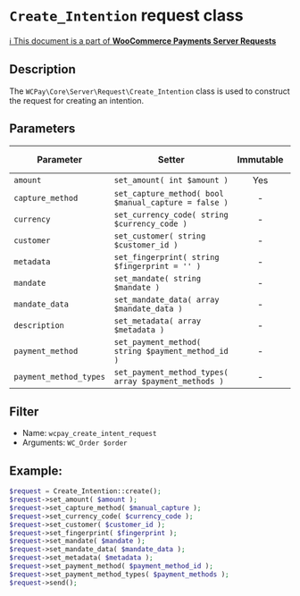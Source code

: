 # `Create_Intention` request class

[ℹ️ This document is a part of __WooCommerce Payments Server Requests__](../README.md)

## Description

The `WCPay\Core\Server\Request\Create_Intention` class is used to construct the request for creating an intention.

## Parameters


| Parameter              | Setter                                               | Immutable | Required | Default value |
|------------------------|------------------------------------------------------|:---------:|:--------:|:-------------:|
| `amount`               | `set_amount( int $amount )`                          |    Yes    |   Yes    |       -       |
| `capture_method`       | `set_capture_method( bool $manual_capture = false )` |     -     |    -     |       -       |
| `currency`             | `set_currency_code( string $currency_code )`         |     -     |   Yes    |       -       |
| `customer`             | `set_customer( string $customer_id )`                |     -     |    -     |       -       |
| `metadata`             | `set_fingerprint( string $fingerprint = '' )`        |     -     |    -     |       -       |
| `mandate`              | `set_mandate( string $mandate )`                     |     -     |    -     |       -       |
| `mandate_data`         | `set_mandate_data( array $mandate_data )`            |     -     |    -     |       -       |
| `description`          | `set_metadata( array $metadata )`                    |     -     |    -     |       -       |
| `payment_method`       | `set_payment_method( string $payment_method_id )`    |     -     |    -     |       -       |
| `payment_method_types` | `set_payment_method_types( array $payment_methods )` |     -     |    -     |       -       |


## Filter

- Name: `wcpay_create_intent_request`
- Arguments: `WC_Order $order`

## Example:

```php
$request = Create_Intention::create();
$request->set_amount( $amount );
$request->set_capture_method( $manual_capture );
$request->set_currency_code( $currency_code );
$request->set_customer( $customer_id );
$request->set_fingerprint( $fingerprint );
$request->set_mandate( $mandate );
$request->set_mandate_data( $mandate_data );
$request->set_metadata( $metadata );
$request->set_payment_method( $payment_method_id );
$request->set_payment_method_types( $payment_methods );
$request->send();
```
